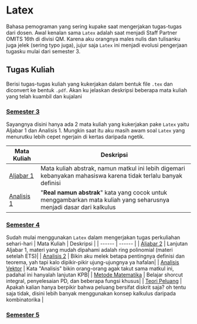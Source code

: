 # Latex
Bahasa pemograman yang sering kupake saat mengerjakan tugas-tugas dari dosen. Awal kenalan sama `Latex` adalah saat menjadi Staff Partner OMITS 16th di divisi QM. Karena aku orangnya males nulis dan tulisanku juga jelek (sering typo juga), jujur saja `Latex` ini menjadi evolusi pengerjaan tugasku mulai dari semester 3.

## Tugas Kuliah
Berisi tugas-tugas kuliah yang kukerjakan dalam bentuk file `.tex` dan diconvert ke bentuk `.pdf`. Akan ku jelaskan deskripsi beberapa mata kuliah yang telah kuambil dan kujalani

### [Semester 3](https://github.com/TetewHeroez/Tugas-Kuliah/tree/main/Semester%203)
Sayangnya disini hanya ada 2 mata kuliah yang kukerjakan pake `Latex` yaitu Aljabar 1 dan Analisis 1. Mungkin saat itu aku masih awam soal `Latex` yang menurutku lebih cepet ngerjain di kertas daripada ngetik.

| Mata Kuliah | Deskripsi |
| ------ | ------ |
| [Aljabar 1](https://github.com/TetewHeroez/Tugas-Kuliah/tree/main/Semester%203/Aljabar%20I) | Mata kuliah abstrak, namun matkul ini lebih digemari kebanyakan mahasiswa karena tidak terlalu banyak definisi|
| [Analisis 1](https://github.com/TetewHeroez/Tugas-Kuliah/tree/main/Semester%203/Analisis%20I) | "**Real namun abstrak**" kata yang cocok untuk menggambarkan mata kuliah yang seharusnya menjadi dasar dari kalkulus|

### [Semester 4](https://github.com/TetewHeroez/Tugas-Kuliah/tree/main/Semester%204)
Sudah mulai menggunakan `Latex` dalam mengerjakan tugas perkuliahan sehari-hari
| Mata Kuliah | Deskripsi |
| ------ | ------ |
| [Aljabar 2](https://github.com/TetewHeroez/Tugas-Kuliah/tree/main/Semester%204/Aljabar%20II) | Lanjutan Aljabar 1, materi yang mudah dipahami adalah ring polinomial (materi setelah ETS)|
| [Analisis 2](https://github.com/TetewHeroez/Tugas-Kuliah/tree/main/Semester%204/Analisis%20II) | Bikin aku melek betapa pentingnya definisi dan teorema, yah tapi kalo dipikir-pikir ujung-ujungnya ya hafalan|
| [Analisis Vektor](https://github.com/TetewHeroez/Tugas-Kuliah/tree/main/Semester%204/Analisis%20Vektor) | Kata "Analisis" bikin orang-orang agak takut sama matkul ini, padahal ini hanyalah lanjutan KPB|
| [Metode Matematika](https://github.com/TetewHeroez/Tugas-Kuliah/tree/main/Semester%204/Metode%20Matematika) | Belajar shorcut integral, penyelesaian PD, dan beberapa fungsi khusus|
| [Teori Peluang](https://github.com/TetewHeroez/Tugas-Kuliah/tree/main/Semester%204/Teori%20Peluang) | Apakah kalian hanya berpikir bahwa peluang bersifat diskrit saja? oh tentu saja tidak, disini lebih banyak menggunakan konsep kalkulus daripada kombinatorika |

### [Semester 5](https://github.com/TetewHeroez/Tugas-Kuliah/tree/main/Semester%205)
